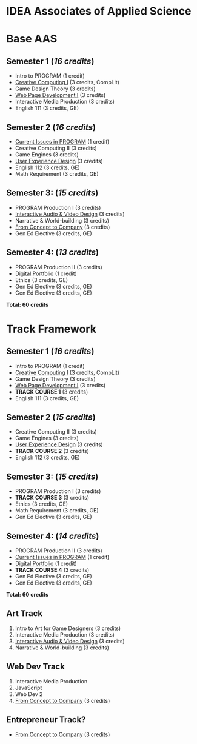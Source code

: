 # IDEA Associates of Applied Science

# Base AAS

## Semester 1 (*16 credits*)
* Intro to PROGRAM (1 credit)
* [Creative Computing I](../classes/creative-computing-i.md) (3 credits, CompLit)
* Game Design Theory (3 credits)
* [Web Page Development I](../classes/web-page-development-i.md) (3 credits)
* Interactive Media Production (3 credits)
* English 111 (3 credits, GE)

## Semester 2 (*16 credits*)
* [Current Issues in PROGRAM](../classes/current-issues-in-PROGRAM.md) (1 credit)
* Creative Computing II (3 credits)
* Game Engines (3 credits)
* [User Experience Design](../classes/user-experience-design.md) (3 credits)
* English 112 (3 credits, GE)
* Math Requirement (3 credits, GE)

## Semester 3: (*15 credits*)
* PROGRAM Production I (3 credits)
* [Interactive Audio & Video Design](../classes/interactive-audio-video-design.md) (3 credits)
* Narrative & World-building (3 credits)
* [From Concept to Company](../classes/from-concept-to-company.md) (3 credits)
* Gen Ed Elective (3 credits, GE)

## Semester 4: (*13 credits*)
* PROGRAM Production II (3 credits)
* [Digital Portfolio](../classes/digital-portfolio.md) (1 credit)
* Ethics (3 credits, GE)
* Gen Ed Elective (3 credits, GE)
* Gen Ed Elective (3 credits, GE)

**Total: 60 credits**


# Track Framework

## Semester 1 (*16 credits*)
* Intro to PROGRAM (1 credit)
* [Creative Computing I](../classes/creative-computing-i.md) (3 credits, CompLit)
* Game Design Theory (3 credits)
* [Web Page Development I](../classes/web-page-development-i.md) (3 credits)
* **TRACK COURSE 1** (3 credits)
* English 111 (3 credits, GE)

## Semester 2 (*15 credits*)
* Creative Computing II (3 credits)
* Game Engines (3 credits)
* [User Experience Design](../classes/user-experience-design.md) (3 credits)
* **TRACK COURSE 2** (3 credits)
* English 112 (3 credits, GE)

## Semester 3: (*15 credits*)
* PROGRAM Production I (3 credits)
* **TRACK COURSE 3** (3 credits)
* Ethics (3 credits, GE)
* Math Requirement (3 credits, GE)
* Gen Ed Elective (3 credits, GE)

## Semester 4: (*14 credits*)
* PROGRAM Production II (3 credits)
* [Current Issues in PROGRAM](../classes/current-issues-in-PROGRAM.md) (1 credit)
* [Digital Portfolio](../classes/digital-portfolio.md) (1 credit)
* **TRACK COURSE 4** (3 credits)
* Gen Ed Elective (3 credits, GE)
* Gen Ed Elective (3 credits, GE)

**Total: 60 credits**

## Art Track
1. Intro to Art for Game Designers (3 credits)
2. Interactive Media Production (3 credits)
3. [Interactive Audio & Video Design](../classes/interactive-audio-video-design.md) (3 credits)
4. Narrative & World-building (3 credits)

## Web Dev Track
1. Interactive Media Production
2. JavaScript
3. Web Dev 2
4. [From Concept to Company](../classes/from-concept-to-company.md) (3 credits)

## Entrepreneur Track?

* [From Concept to Company](../classes/from-concept-to-company.md) (3 credits)
